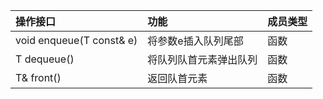 | 操作接口                 | 功能                    | 成员类型    |
| :----------------------- | :---------------------- | :---------- |
| void enqueue(T const& e) | 将参数e插入队列尾部     | 函数        |
| T dequeue()              | 将队列队首元素弹出队列  | 函数        |
| T& front()               | 返回队首元素            | 函数        |



